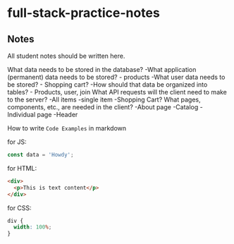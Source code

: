# full-stack-practice-notes

## Notes

All student notes should be written here.

What data needs to be stored in the database?
-What application (permanent) data needs to be stored? - products
-What user data needs to be stored? - Shopping cart?
-How should that data be organized into tables? - Products, user, join
What API requests will the client need to make to the server?
-All items
-single item
-Shopping Cart?
What pages, components, etc., are needed in the client?
-About page
-Catalog
-Individual page
-Header

How to write `Code Examples` in markdown

for JS:

```javascript
const data = 'Howdy';
```

for HTML:

```html
<div>
  <p>This is text content</p>
</div>
```

for CSS:

```css
div {
  width: 100%;
}
```
